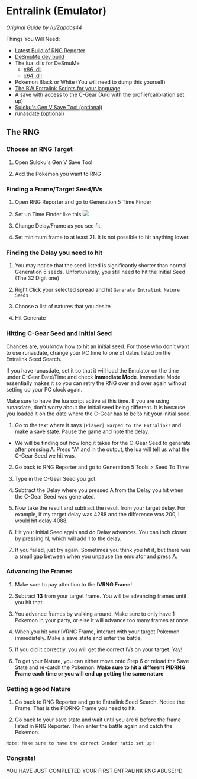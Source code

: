 # Entralink (Emulator)
_Original Guide by /u/Zapdos44_

Things You Will Need:
- [Latest Build of RNG Reporter](https://ci.appveyor.com/project/Admiral-Fish/rngreporter/build/artifacts)
- [DeSmuMe dev build](https://sourceforge.net/projects/desmume/files/desmume/0.9.11/desmume-0.9.11-win32-dev.zip/download)
- The lua .dlls for DeSmuMe
    - [x86 .dll](https://www.dropbox.com/s/2o4hdphn7j9z349/lua-dll-x86.zip?dl=0)
    - [x64 .dll](https://www.dropbox.com/s/t8yttukleqserzp/lua-dll-x64.rar?dl=0)
- Pokemon Black or White (You will need to dump this yourself)
- [The BW Entralink Scripts for your language](http://pokerng.forumcommunity.net/?t=56443955)
- A save with access to the C-Gear (And with the profile/calibration set up)
- [Suloku's Gen V Save Tool (optional)](https://projectpokemon.org/home/forums/topic/37801-gen-5-generation-5-save-tool-entralink-medals-join-avenue-and-others-not-in-pokegen/)
- [runasdate (optional)](https://runasdate.en.softonic.com/)

## The RNG

### Choose an RNG Target
1. Open Suloku's Gen V Save Tool

2. Add the Pokemon you want to RNG

### Finding a Frame/Target Seed/IVs
1. Open RNG Reporter and go to Generation 5 Time Finder

2. Set up Time Finder like this
![](https://i.snag.gy/ne0CK3.jpg)

3. Change Delay/Frame as you see fit

4. Set minimum frame to at least 21. It is not possible to hit anything lower.

### Finding the Delay you need to hit
1. You may notice that the seed listed is significantly shorter than normal Generation 5 seeds. Unfortunately, you still need to hit the Initial Seed (The 32 Digit one)

2. Right Click your selected spread and hit `Generate Entralink Nature Seeds`

3. Choose a list of natures that you desire

4. Hit Generate

### Hitting C-Gear Seed and Initial Seed
Chances are, you know how to hit an initial seed. For those who don't want to use runasdate, change your PC time to one of
dates listed on the Entralink Seed Search.

If you have runasdate, set it so that it will load the Emulator on the time under
C-Gear Date\Time and check **Immediate Mode**. Immediate Mode essentially makes it so you can retry the RNG over and over again
without setting up your PC clock again.

Make sure to have the lua script active at this time. If you are using runasdate,
don't worry about the initial seed being different. It is because you loaded it on the date where the C-Gear has to be to
hit your initial seed.

1. Go to the text where it says `[Player] warped to the Entralink!` and make a save state. Pause the game and note the delay.
  - We will be finding out how long it takes for the C-Gear Seed to generate after pressing A. Press "A" and in the output, the lua will tell us what the C-Gear Seed we hit was.


2. Go back to RNG Reporter and go to Generation 5 Tools > Seed To Time
3. Type in the C-Gear Seed you got.

4. Subtract the Delay where you pressed A from the Delay you hit when the C-Gear Seed was generated.

5. Now take the result and subtract the result from your target delay. For example, if my target delay was 4288 and the
difference was 200, I would hit delay 4088.

6. Hit your Initial Seed again and do Delay advances. You can inch closer by pressing N, which will add 1 to the delay.

7. If you failed, just try again. Sometimes you think you hit it, but there was a small gap between when you unpause the emulator and press A.

### Advancing the Frames
1. Make sure to pay attention to the **IVRNG Frame**!

2. Subtract **13** from your target frame. You will be advancing frames until you hit that.

3. You advance frames by walking around. Make sure to only have 1 Pokemon in your party, or else it will advance too many frames
at once.

4. When you hit your IVRNG Frame, interact with your target Pokemon immediately. Make a save state and enter the battle.

5. If you did it correctly, you will get the correct IVs on your target. Yay!

6. To get your Nature, you can either move onto Step 6 or reload the Save State and re-catch the Pokemon. **Make sure to hit a different PIDRNG Frame each time or you will end up getting the same nature**

### Getting a good Nature
1. Go back to RNG Reporter and go to Entralink Seed Search. Notice the Frame. That is the PIDRNG Frame you need to hit.

2. Go back to your save state and wait until you are 6 before the frame listed in RNG Reporter. Then enter the battle again and catch the
Pokemon.

```
Note: Make sure to have the correct Gender ratio set up!
```

### Congrats!
YOU HAVE JUST COMPLETED YOUR FIRST ENTRALINK RNG ABUSE! :D
